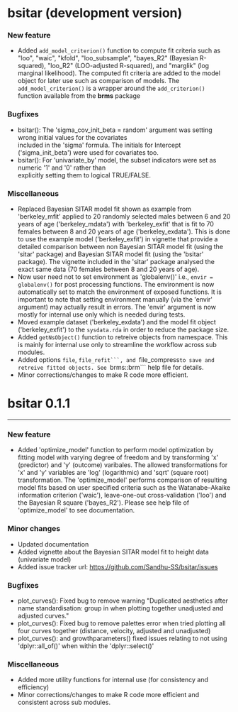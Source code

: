 # bsitar (development version)


### New feature

- Added ```add_model_criterion()``` function to compute fit criteria such as "loo", "waic", "kfold", 
 "loo_subsample", "bayes_R2" (Bayesian R-squared), "loo_R2" (LOO-adjusted R-squared), and "marglik" 
 (log marginal likelihood). The computed fit criteria are added to the model object for later use such 
 as comparison of models.  The ```add_model_criterion()``` is a wrapper around the ```add_criterion()``` 
 function available from the  **brms** package


### Bugfixes

- bsitar(): The 'sigma_cov_init_beta = random' argument was setting wrong initial values for the covariates  
  included in the 'sigma' formula. The initials for Intercept ('sigma_init_beta') were used for covariates too.
- bsitar(): For 'univariate_by' model, the subset indicators were set as numeric '1' and '0' rather than         
  explicitly setting them to logical TRUE/FALSE. 


### Miscellaneous
- Replaced Bayesian SITAR model fit shown as example from 'berkeley_mfit' applied to 20 randomly selected males   between 6 and 20 years of age ('berkeley_mdata') with 'berkeley_exfit' that is fit to 70 females between 8 and 20 years of age ('berkeley_exdata'). This is done to use the example model ('berkeley_exfit') in vignette that provide a detailed comparison between non Bayesian SITAR model fit (using the 'sitar' package) and Bayesian SITAR model fit (using the 'bsitar' package). The vignette included in the 'sitar' package analysed the exact same data (70 females between 8 and 20 years of age). 
- Now user need not to set environment as 'globalenv()' i.e., ```envir = globalenv()``` for post processing functions. The environment is now automatically set to match the environment of exposed functions. It is important to note that setting environment manually (via the 'envir' argument) may actually result in errors. The 'envir' argument is now mostly for internal use only which is needed during tests. 
- Moved example dataset ('berkeley_exdata') and the model fit object ('berkeley_exfit') to the ```sysdata.rda``` in order to reduce the package size.
- Added ```getNsObject()``` function to retreive objects from namespace. This is mainly for internal use only to streamline the workflow across sub modules.
- Added options ```file```, ``file_refit```, and ``file_compress``` to save and retreive fitted objects. See  ```brms::brm``` help file for details. 
- Minor corrections/changes to make R code more efficient.


# bsitar 0.1.1


---

### New feature

- Added 'optimize_model' function to perform model optimization by fitting 
  model with varying degree of freedom and by transforming 'x' (predictor) 
  and 'y' (outcome) varibales. The allowed transformations for 'x' and 'y' 
  variables are 'log' (logarithmic) and 'sqrt' (square root) transformation. 
  The 'optimize_model' performs comparison of resulting model fits based on 
  user specified  criteria such as the Watanabe–Akaike information criterion
  ('waic'), leave-one-out cross-validation ('loo') and the Bayesian R square 
  ('bayes_R2'). Please see help file of 'optimize_model' to see documentation.

### Minor changes

- Updated documentation
- Added vignette about the Bayesian SITAR model fit to height data (univariate model)
- Added issue tracker url: https://github.com/Sandhu-SS/bsitar/issues


### Bugfixes

- plot_curves(): Fixed bug to remove warning "Duplicated aesthetics after name 
standardisation: group in when plotting together unadjusted and adjusted curves." 
- plot_curves(): Fixed bug to remove palettes error when tried plotting all 
four curves together (distance, velocity, adjusted and unadjusted)
- plot_curves(): and growthparameters() fixed issues relating to not using 
'dplyr::all_of()' when within the 'dplyr::select()'


### Miscellaneous
- Added more utility functions for internal use (for consistency and efficiency) 
- Minor corrections/changes to make R code more efficient and consistent across sub modules.



